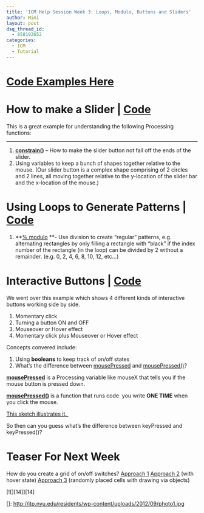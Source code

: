 ```yaml
---
title: 'ICM Help Session Week 3: Loops, Modulo, Buttons and Sliders'
author: Mimi
layout: post
dsq_thread_id:
  - 858192652
categories:
  - ICM
  - Tutorial
---
```

#

# [Code Examples Here][1]

 [1]: https://github.com/itpresidents/ICM-Help-Sessions/tree/master/ICM_Help_Session_Week_3

# How to make a Slider | [Code][2]

 [2]: https://github.com/itpresidents/ICM-Help-Sessions/blob/master/ICM_Help_Session_Week_3/ICM_Help_Week3_Slider/ICM_Help_Week3_Slider.pde

This is a great example for understanding the following Processing functions:
****

1.  **[constrain()][3]** – How to make the slider button not fall off the ends of the slider.
2.  Using variables to keep a bunch of shapes together relative to the mouse. (Our slider button is a complex shape comprising of 2 circles and 2 lines, all moving together relative to the y-location of the slider bar and the x-location of the mouse.)

 [3]: http://processing.org/reference/constrain_.html

# Using Loops to Generate Patterns | [Code][4]

 [4]: https://github.com/itpresidents/ICM-Help-Sessions/blob/master/ICM_Help_Session_Week_3/ICM_Help_Week3_LoopsAsPatterns/ICM_Help_Week3_LoopsAsPatterns.pde

1.  **[% modulo][5] **- Use division to create “regular” patterns, e.g. alternating rectangles by only filling a rectangle with “black” if the index number of the rectangle (in the loop) can be divided by 2 without a remainder. (e.g. 0, 2, 4, 6, 8, 10, 12, etc…)

 [5]: http://processing.org/reference/modulo.html

# Interactive Buttons | [Code][6]

 [6]: https://github.com/itpresidents/ICM-Help-Sessions/blob/master/ICM_Help_Session_Week_3/ICM_Help_Week3_Buttons/ICM_Help_Week3_Buttons.pde

We went over this example which shows 4 different kinds of interactive buttons working side by side.

1.  Momentary click
2.  Turning a button ON and OFF
3.  Mouseover or Hover effect
4.  Momentary click plus Mouseover or Hover effect

Concepts convered include:

1.  Using **booleans** to keep track of on/off states
2.  What’s the difference between [mousePressed][7] and [mousePressed()][8]?

 [7]: http://processing.org/reference/mousePressed.html
 [8]: http://processing.org/reference/mousePressed_.html

**[mousePressed][7]** is a Processing variable like mouseX that tells you if the mouse button is pressed down.

**[mousePressed()][8]** is a function that runs code  you write **ONE TIME** when you click the mouse.

[This sketch illustrates it. ][9]

 [9]: https://github.com/itpresidents/ICM-Help-Sessions/blob/master/ICM_Help_Session_Week_2/ICM_Help_Session_Week_2_events/ICM_Help_Session_Week_2_events.pde

So then can you guess what’s the difference between keyPressed and keyPressed()?

# Teaser For Next Week

How do you create a grid of on/off switches?
[Approach 1][10]
[Approach 2][11] (with hover state)
[Approach 3][12] (randomly placed cells with drawing via objects)

 [10]: https://github.com/itpresidents/ICM-Help-Sessions/blob/master/ICM_Help_Session_Week_3/ICM_Help_Week3_ToggleGrid_Alt/ICM_Help_Week3_ToggleGrid_Alt.pde
 [11]: https://github.com/itpresidents/ICM-Help-Sessions/blob/master/ICM_Help_Session_Week_3/ICM_Help_Week3_ToggleGrid/ICM_Help_Week3_ToggleGrid.pde
 [12]: https://github.com/itpresidents/ICM-Help-Sessions/blob/master/ICM_Help_Session_Week_3/ICM_Help_Week3_ToggleRandomWithLines_pde/ICM_Help_Week3_ToggleRandomWithLines_pde.pde

[![][14]][14]

 []: http://itp.nyu.edu/residents/wp-content/uploads/2012/09/photo1.jpg